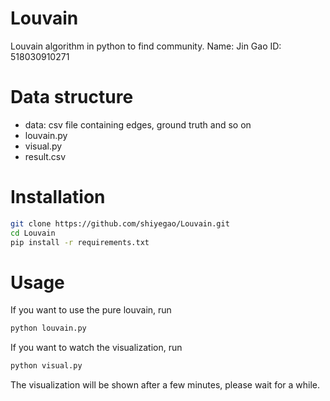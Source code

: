 # Louvain
Louvain algorithm in python to find community.
Name: Jin Gao
ID: 518030910271

# Data structure
+ data: csv file containing edges, ground truth and so on
+ louvain.py
+ visual.py
+ result.csv

# Installation
```bash
git clone https://github.com/shiyegao/Louvain.git
cd Louvain
pip install -r requirements.txt
```
# Usage 

If you want to use the pure louvain, run
```bash
python louvain.py
```

If you want to watch the visualization, run
```bash
python visual.py
```
The visualization will be shown after a few minutes, please wait for a while.